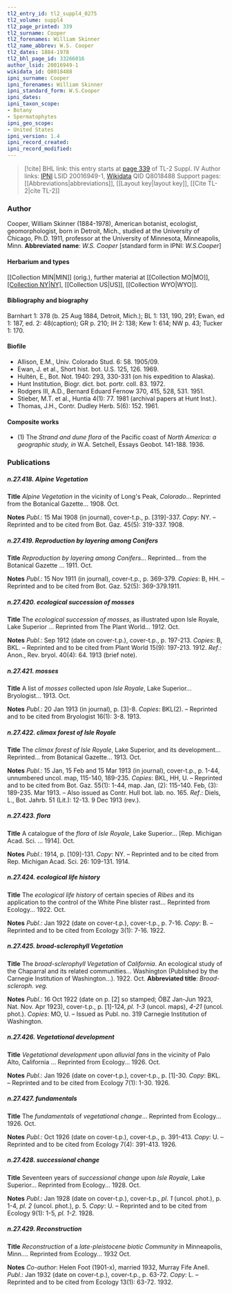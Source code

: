 ```yaml
---
tl2_entry_id: tl2_suppl4_0275
tl2_volume: suppl4
tl2_page_printed: 339
tl2_surname: Cooper
tl2_forenames: William Skinner
tl2_name_abbrev: W.S. Cooper
tl2_dates: 1884-1978
tl2_bhl_page_id: 33266016
author_lsid: 20016949-1
wikidata_id: Q8018488
ipni_surname: Cooper
ipni_forenames: William Skinner
ipni_standard_form: W.S.Cooper
ipni_dates: 
ipni_taxon_scope: 
- Botany
- Spermatophytes
ipni_geo_scope: 
- United States
ipni_version: 1.4
ipni_record_created: 
ipni_record_modified:
---
```


> [!cite] BHL link: this entry starts at [page 339](https://www.biodiversitylibrary.org/page/33266016) of TL-2 Suppl. IV
> Author links: [IPNI](https://www.ipni.org/a/20016949-1) LSID 20016949-1, [Wikidata](https://www.wikidata.org/wiki/Q8018488) QID Q8018488
> Support pages: [[Abbreviations|abbreviations]], [[Layout key|layout key]], [[Cite TL-2|cite TL-2]]

### Author

Cooper, William Skinner (1884-1978), American botanist, ecologist, geomorphologist, born in Detroit, Mich., studied at the University of Chicago, Ph.D. 1911, professor at the University of Minnesota, Minneapolis, Minn. 
**Abbreviated name**: *W.S. Cooper* \[standard form in IPNI: *W.S.Cooper*\]

#### Herbarium and types

[[Collection MIN|MIN]] (orig.), further material at [[Collection MO|MO]], [[Collection NY|NY]](musci), [[Collection US|US]], [[Collection WYO|WYO]].

#### Bibliography and biography

Barnhart 1: 378 (b. 25 Aug 1884, Detroit, Mich.); BL 1: 131, 190, 291; Ewan, ed 1: 187, ed. 2: 48(caption); GR p. 210; IH 2: 138; Kew 1: 614; NW p. 43; Tucker 1: 170.

#### Biofile

- Allison, E.M., Univ. Colorado Stud. 6: 58. 1905/09.
- Ewan, J. et al., Short hist. bot. U.S. 125, 126. 1969.
- Hultén, E., Bot. Not. 1940: 293, 330-331 (on his expedition to Alaska).
- Hunt Institution, Biogr. dict. bot. portr. coll. 83. 1972.
- Rodgers III, A.D., Bernard Eduard Fernow 370, 415, 528, 531. 1951.
- Stieber, M.T. et al., Huntia 4(1): 77. 1981 (archival papers at Hunt Inst.).
- Thomas, J.H., Contr. Dudley Herb. 5(6): 152. 1961.

#### Composite works

- (1) The *Strand and dune flora* of the Pacific coast of *North America: a geographic study, in* W.A. Setchell, Essays Geobot. 141-188. 1936.

### Publications

##### n.27.418. Alpine Vegetation

**Title**
*Alpine Vegetation* in the vicinity of Long's Peak, *Colorado*... Reprinted from the Botanical Gazette... 1908. Oct.

**Notes**
*Publ*.: 15 Mai 1908 (in journal), cover-t.p., p. \[319\]-337. *Copy*: NY. – Reprinted and to be cited from Bot. Gaz. 45(5): 319-337. 1908.

##### n.27.419. Reproduction by layering among Conifers

**Title**
*Reproduction by layering among Conifers*... Reprinted... from the Botanical Gazette ... 1911. Oct.

**Notes**
*Publ*.: 15 Nov 1911 (in journal), cover-t.p., p. 369-379. *Copies*: B, HH. – Reprinted and to be cited from Bot. Gaz. 52(5): 369-379.1911.

##### n.27.420. ecological succession of mosses

**Title**
The *ecological succession of mosses*, as illustrated upon Isle Royale, Lake Superior ... Reprinted from The Plant World... 1912. Oct.

**Notes**
*Publ*.: Sep 1912 (date on cover-t.p.), cover-t.p., p. 197-213. *Copies*: B, BKL. – Reprinted and to be cited from Plant World 15(9): 197-213. 1912.
*Ref*.: Anon., Rev. bryol. 40(4): 64. 1913 (brief note).

##### n.27.421. mosses

**Title**
A list of *mosses* collected upon *Isle Royale*, Lake Superior... Bryologist... 1913. Oct.

**Notes**
*Publ*.: 20 Jan 1913 (in journal), p. \[3\]-8. *Copies*: BKL(2). – Reprinted and to be cited from Bryologist 16(1): 3-8. 1913.

##### n.27.422. climax forest of lsle Royale

**Title**
The *climax forest of lsle Royale*, Lake Superior, and its development... Reprinted... from Botanical Gazette... 1913. Oct.

**Notes**
*Publ*.: 15 Jan, 15 Feb and 15 Mar 1913 (in journal), cover-t.p., p. 1-44, unnumbered uncol. map, 115-140, 189-235. *Copies*: BKL, HH, U. – Reprinted and to be cited from Bot. Gaz. 55(1): 1-44, map. Jan, (2): 115-140. Feb, (3): 189-235. Mar 1913. – Also issued as Contr. Hull bot. lab. no. 165.
*Ref*.: Diels, L., Bot. Jahrb. 51 (Lit.): 12-13. 9 Dec 1913 (rev.).

##### n.27.423. flora

**Title**
A catalogue of the *flora* of *Isle Royale*, Lake Superior... \[Rep. Michigan Acad. Sci. ... 1914\]. Oct.

**Notes**
*Publ*.: 1914, p. \[109\]-131. *Copy*: NY. – Reprinted and to be cited from Rep. Michigan Acad. Sci. 26: 109-131. 1914.

##### n.27.424. ecological life history

**Title**
The *ecological life history* of certain species of *Ribes* and its application to the control of the White Pine blister rast... Reprinted from Ecology... 1922. Oct.

**Notes**
*Publ*.: Jan 1922 (date on cover-t.p.), cover-t.p., p. 7-16. *Copy*: B. – Reprinted and to be cited from Ecology 3(1): 7-16. 1922.

##### n.27.425. broad-sclerophyll Vegetation

**Title**
The *broad-sclerophyll Vegetation* of *California*. An ecological study of the Chaparral and its related communities... Washington (Published by the Carnegie Institution of Washington...). 1922. Oct.
**Abbreviated title**: *Broad-scleroph. veg.*

**Notes**
*Publ*.: 16 Oct 1922 (date on p. \[2\] so stamped; ÖBZ Jan-Jun 1923, Nat. Nov. Apr 1923), cover-t.p., p. \[1\]-124, *pl. 1-3* (uncol. maps), *4-21* (uncol. phot.). *Copies*: MO, U. – Issued as Publ. no. 319 Carnegie Institution of Washington.

##### n.27.426. Vegetational development

**Title**
*Vegetational development* upon *alluvial fans* in the vicinity of Palo Alto, California ... Reprinted from Ecology... 1926. Oct.

**Notes**
*Publ*.: Jan 1926 (date on cover-t.p.), cover-t.p., p. \[1\]-30. *Copy*: BKL. – Reprinted and to be cited from Ecology 7(1): 1-30. 1926.

##### n.27.427. fundamentals

**Title**
The *fundamentals* of *vegetational change*... Reprinted from Ecology... 1926. Oct.

**Notes**
*Publ*.: Oct 1926 (date on cover-t.p.), cover-t.p., p. 391-413. *Copy*: U. – Reprinted and to be cited from Ecology 7(4): 391-413. 1926.

##### n.27.428. successional change

**Title**
Seventeen years of *successional change* upon *Isle Royale*, Lake Superior... Reprinted from Ecology... 1928. Oct.

**Notes**
*Publ*.: Jan 1928 (date on cover-t.p.), cover-t.p., *pl. 1* (uncol. phot.), p. 1-4, *pl. 2* (uncol. phot.), p. 5. *Copy*: U. – Reprinted and to be cited from Ecology 9(1): 1-5, *pl. 1-2.* 1928.

##### n.27.429. Reconstruction

**Title**
*Reconstruction* of a *late-pleistocene biotic Community* in Minneapolis, Minn.... Reprinted from Ecology... 1932 Oct.

**Notes**
*Co-author*: Helen Foot (1901-x), married 1932, Murray Fife Anell.
*Publ*.: Jan 1932 (date on cover-t.p.), cover-t.p., p. 63-72. *Copy*: L. – Reprinted and to be cited from Ecology 13(1): 63-72. 1932.

